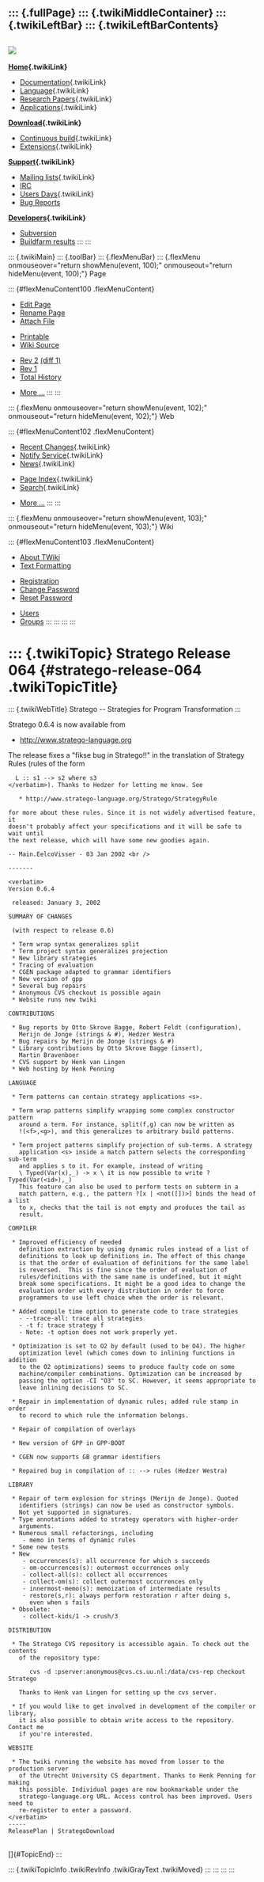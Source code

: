 ::: {.fullPage}
::: {.twikiMiddleContainer}
::: {.twikiLeftBar}
::: {.twikiLeftBarContents}
  ----------------------------------------------------------------------------------
  [![](../pub/Stratego/StrategoLogo/StrategoLogoTextlessWhite-100px.png)](WebHome)
  ----------------------------------------------------------------------------------

**[Home](WebHome){.twikiLink}**

-   [Documentation](StrategoDocumentation){.twikiLink}
-   [Language](StrategoLanguage){.twikiLink}
-   [Research Papers](StrategoPublications){.twikiLink}
-   [Applications](StrategoApplication){.twikiLink}

**[Download](StrategoDownload){.twikiLink}**

-   [Continuous build](ContinuousBuild){.twikiLink}
-   [Extensions](AdditionalPackageDownload){.twikiLink}

**[Support](StrategoSupport){.twikiLink}**

-   [Mailing lists](MailingList){.twikiLink}
-   [IRC](irc://irc.freenode.net/#stratego)
-   [Users Days](StrategoUsersDay){.twikiLink}
-   [Bug Reports](http://yellowgrass.org/project/StrategoXT)

**[Developers](StrategoDev){.twikiLink}**

-   [Subversion](https://svn.strategoxt.org/repos/StrategoXT/strategoxt/trunk)
-   [Buildfarm
    results](http://hydra.nixos.org/jobset/strategoxt/strategoxt-release/all)
:::
:::

::: {.twikiMain}
::: {.toolBar}
::: {.flexMenuBar}
::: {.flexMenu onmouseover="return showMenu(event, 100);" onmouseout="return hideMenu(event, 100);"}
Page

::: {#flexMenuContent100 .flexMenuContent}
-   [Edit
    Page](http://www.program-transformation.org/edit/Stratego/StrategoRelease064?t=1536825546)
-   [Rename
    Page](http://www.program-transformation.org/rename/Stratego/StrategoRelease064)
-   [Attach
    File](http://www.program-transformation.org/attach/Stratego/StrategoRelease064)

<!-- -->

-   [Printable](http://www.program-transformation.org/view/Stratego/StrategoRelease064?skin=print.pattern)
-   [Wiki
    Source](http://www.program-transformation.org/view/Stratego/StrategoRelease064?skin=text&raw=on&contenttype=text/plain)

<!-- -->

-   [Rev
    2](http://www.program-transformation.org/view/Stratego/StrategoRelease064?rev=1.2)
    [(diff 1)](http://www.program-transformation.org/rdiff/Stratego/StrategoRelease064?rev1=1.2&rev2=1.1)
-   [Rev
    1](http://www.program-transformation.org/view/Stratego/StrategoRelease064?rev=1.1)
-   [Total
    History](http://www.program-transformation.org/rdiff/Stratego/StrategoRelease064)

<!-- -->

-   [More
    \...](http://www.program-transformation.org/oops/Stratego/StrategoRelease064?template=oopsmore&param1=1.2&param2=1.2)
:::
:::

::: {.flexMenu onmouseover="return showMenu(event, 102);" onmouseout="return hideMenu(event, 102);"}
Web

::: {#flexMenuContent102 .flexMenuContent}
-   [Recent Changes](WebChanges){.twikiLink}
-   [Notify Service](WebNotify){.twikiLink}
-   [News](WebNews){.twikiLink}

<!-- -->

-   [Page Index](WebIndex){.twikiLink}
-   [Search](WebSearch){.twikiLink}

<!-- -->

-   [More
    \...](http://www.program-transformation.org/oops/Stratego/StrategoRelease064?template=oopsmore&param1=1.2&param2=1.2)
:::
:::

::: {.flexMenu onmouseover="return showMenu(event, 103);" onmouseout="return hideMenu(event, 103);"}
Wiki

::: {#flexMenuContent103 .flexMenuContent}
-   [About
    TWiki](http://www.program-transformation.org/view/TWiki/WebHome)
-   [Text
    Formatting](http://www.program-transformation.org/view/TWiki/TextFormattingRules)

<!-- -->

-   [Registration](http://www.program-transformation.org/view/TWiki/TWikiRegistration)
-   [Change
    Password](http://www.program-transformation.org/view/TWiki/ChangePassword)
-   [Reset
    Password](http://www.program-transformation.org/view/TWiki/ResetPassword)

<!-- -->

-   [Users](http://www.program-transformation.org/view/Main/TWikiUsers)
-   [Groups](http://www.program-transformation.org/view/Main/TWikiGroups)
:::
:::
:::
:::

::: {.twikiTopic}
Stratego Release 064 {#stratego-release-064 .twikiTopicTitle}
====================

::: {.twikiWebTitle}
Stratego \-- Strategies for Program Transformation
:::

Stratego 0.6.4 is now available from

-   <http://www.stratego-language.org>

The release fixes a \"fikse bug in Stratego!!\" in the translation of
Strategy Rules (rules of the form

      L :: s1 --> s2 where s3
    </verbatim>). Thanks to Hedzer for letting me know. See 

       * http://www.stratego-language.org/Stratego/StrategyRule

    for more about these rules. Since it is not widely advertised feature, it
    doesn't probably affect your specifications and it will be safe to wait until
    the next release, which will have some new goodies again.

    -- Main.EelcoVisser - 03 Jan 2002 <br />

    -------

    <verbatim>
    Version 0.6.4

     released: January 3, 2002

    SUMMARY OF CHANGES

     (with respect to release 0.6)

     * Term wrap syntax generalizes split
     * Term project syntax generalizes projection
     * New library strategies
     * Tracing of evaluation
     * CGEN package adapted to grammar identifiers
     * New version of gpp
     * Several bug repairs
     * Anonymous CVS checkout is possible again
     * Website runs new twiki

    CONTRIBUTIONS

     * Bug reports by Otto Skrove Bagge, Robert Feldt (configuration),
       Merijn de Jonge (strings & #), Hedzer Westra
     * Bug repairs by Merijn de Jonge (strings & #)
     * Library contributions by Otto Skrove Bagge (insert), 
       Martin Bravenboer
     * CVS support by Henk van Lingen
     * Web hosting by Henk Penning

    LANGUAGE

     * Term patterns can contain strategy applications <s>. 

     * Term wrap patterns simplify wrapping some complex constructor pattern
       around a term. For instance, split(f,g) can now be written as
       !(<f>,<g>), and this generalizes to arbitrary build patterns.

     * Term project patterns simplify projection of sub-terms. A strategy
       application <s> inside a match pattern selects the corresponding sub-term
       and applies s to it. For example, instead of writing 
       \ Typed(Var(x),_) -> x \ it is now possible to write ?Typed(Var(<id>),_)
       This feature can also be used to perform tests on subterm in a
       match pattern, e.g., the pattern ?[x | <not([])>] binds the head of a list
       to x, checks that the tail is not empty and produces the tail as
       result.

    COMPILER

     * Improved efficiency of needed
       definition extraction by using dynamic rules instead of a list of
       definitions to look up definitions in. The effect of this change
       is that the order of evaluation of definitions for the same label
       is reversed.  This is fine since the order of evaluation of
       rules/definitions with the same name is undefined, but it might
       break some specifications. It might be a good idea to change the
       evaluation order with every distribution in order to force
       programmers to use left choice when the order is relevant.

     * Added compile time option to generate code to trace strategies
       - --trace-all: trace all strategies
       - -t f: trace strategy f
       - Note: -t option does not work properly yet.

     * Optimization is set to O2 by default (used to be O4). The higher
       optimization level (which comes down to inlining functions in addition
       to the O2 optimizations) seems to produce faulty code on some
       machine/compiler combinations. Optimization can be increased by
       passing the option -CI "O3" to SC. However, it seems appropriate to
       leave inlining decisions to SC.

     * Repair in implementation of dynamic rules; added rule stamp in order
       to record to which rule the information belongs.

     * Repair of compilation of overlays

     * New version of GPP in GPP-BOOT

     * CGEN now supports GB grammar identifiers

     * Repaired bug in compilation of :: --> rules (Hedzer Westra)

    LIBRARY

     * Repair of term explosion for strings (Merijn de Jonge). Quoted
       identifiers (strings) can now be used as constructor symbols.
       Not yet supported in signatures.
     * Type annotations added to strategy operators with higher-order
       arguments.
     * Numerous small refactorings, including
        - memo in terms of dynamic rules
     * Some new tests
     * New
        - occurrences(s): all occurrence for which s succeeds
        - om-occurrences(s): outermost occurrences only
        - collect-all(s): collect all occurrences
        - collect-om(s): collect outermost occurrences only
        - innermost-memo(s): memoization of intermediate results
        - restore(s,r): always perform restoration r after doing s,
          even when s fails
     * Obsolete: 
        - collect-kids/1 -> crush/3

    DISTRIBUTION

     * The Stratego CVS repository is accessible again. To check out the contents
       of the repository type:

          cvs -d :pserver:anonymous@cvs.cs.uu.nl:/data/cvs-rep checkout Stratego

       Thanks to Henk van Lingen for setting up the cvs server.

     * If you would like to get involved in development of the compiler or library,
       it is also possible to obtain write access to the repository. Contact me
       if you're interested.

    WEBSITE

     * The twiki running the website has moved from losser to the production server
       of the Utrecht University CS department. Thanks to Henk Penning for making 
       this possible. Individual pages are now bookmarkable under the 
       stratego-language.org URL. Access control has been improved. Users need to 
       re-register to enter a password.
    </verbatim>
    -----
    ReleasePlan | StrategoDownload

\
[]{#TopicEnd}
:::

::: {.twikiTopicInfo .twikiRevInfo .twikiGrayText .twikiMoved}
:::
:::
:::
:::
